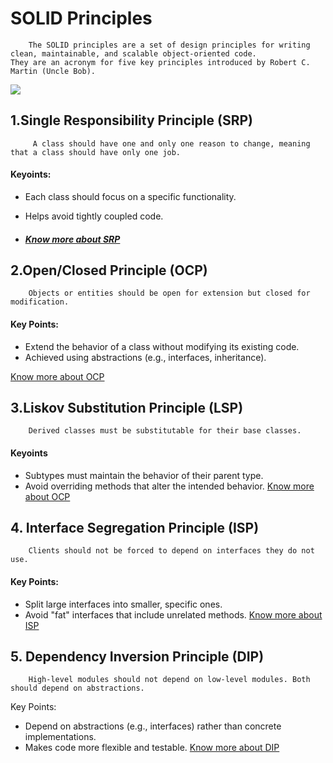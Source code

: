 # SOLID Principles
        The SOLID principles are a set of design principles for writing clean, maintainable, and scalable object-oriented code. 
    They are an acronym for five key principles introduced by Robert C. Martin (Uncle Bob).
![](https://media.geeksforgeeks.org/wp-content/uploads/20241011163144806245/SOLID-Principles-in-Programming.webp)
  ## 1.Single Responsibility Principle (SRP) 
         A class should have one and only one reason to change, meaning that a class should have only one job.
#### Keyoints:
+ Each class should focus on a specific functionality.
- Helps avoid tightly coupled code.


+ ##### [Know more about SRP](https://www.techtarget.com/whatis/definition/Single-Responsibility-Principle-SRP)

## 2.Open/Closed Principle (OCP)
        Objects or entities should be open for extension but closed for modification.
#### Key Points:

+ Extend the behavior of a class without modifying its existing code.
+ Achieved using abstractions (e.g., interfaces, inheritance).

[Know more about OCP](https://en.wikipedia.org/wiki/Open%E2%80%93closed_principle)

## 3.Liskov Substitution Principle (LSP)
        Derived classes must be substitutable for their base classes.
#### Keyoints
+ Subtypes must maintain the behavior of their parent type.
+ Avoid overriding methods that alter the intended behavior.
[Know more about OCP](https://www.linkedin.com/pulse/liskov-substitution-principle-lsp-frontend-prithveesh-goel)

## 4. Interface Segregation Principle (ISP)
        Clients should not be forced to depend on interfaces they do not use.
#### Key Points:
+ Split large interfaces into smaller, specific ones.
+ Avoid "fat" interfaces that include unrelated methods.
[Know more about ISP](https://en.wikipedia.org/wiki/Interface_segregation_principle)

## 5. Dependency Inversion Principle (DIP)
        High-level modules should not depend on low-level modules. Both should depend on abstractions.

Key Points:

+ Depend on abstractions (e.g., interfaces) rather than concrete implementations.
+ Makes code more flexible and testable.
[Know more about DIP](https://www.geeksforgeeks.org/dependecy-inversion-principle-solid/)